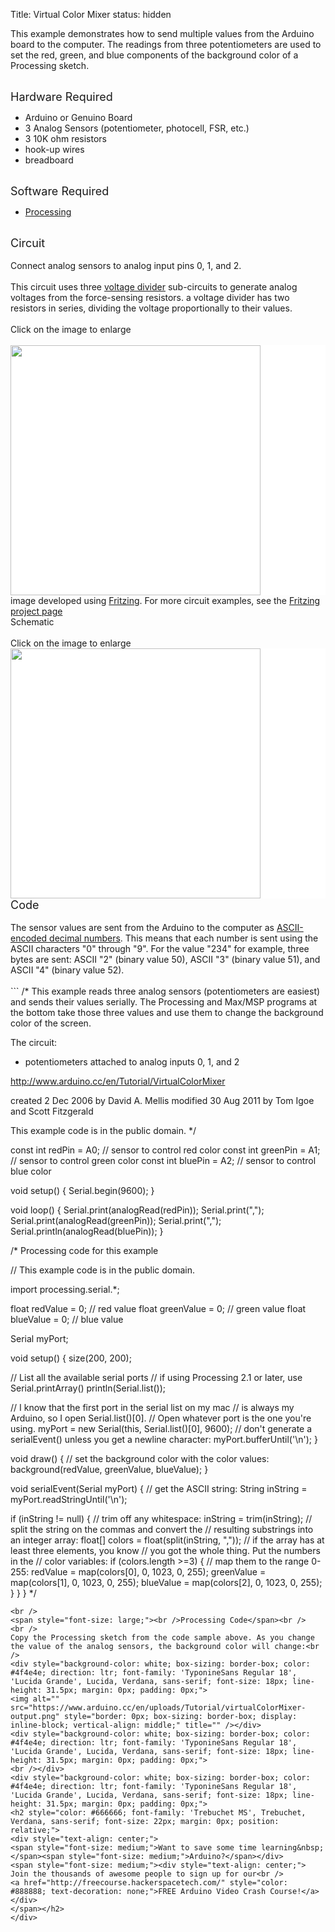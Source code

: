 Title: Virtual Color Mixer
status: hidden

This example demonstrates how to send multiple values from the Arduino board to the computer. The readings from three potentiometers are used to set the red, green, and blue components of the&nbsp;background color of a Processing sketch.<br />
<div>
<br />
<span style="font-size: large;">Hardware Required</span><br />
<ul>
<li>Arduino or Genuino Board</li>
<li>3 Analog Sensors (potentiometer, photocell, FSR, etc.)</li>
<li>3 10K ohm resistors</li>
<li>hook-up wires</li>
<li>breadboard</li>
</ul>
<div class="BOM" style="box-sizing: border-box; direction: ltr; margin: 0px; padding: 0px;">
<br />
<span style="font-size: large;">Software Required</span><br />
<ul>
<li><a href="http://www.processing.org/">Processing</a></li>
</ul>
<br />
<span style="font-size: large;">Circuit</span><br />
<br />
Connect analog sensors to analog input pins 0, 1, and 2.<br />
<br />
This circuit uses three <a href="http://www.tigoe.com/pcomp/code/controllers/input-output/analog-input/">voltage divider</a> sub-circuits to generate analog voltages from the force-sensing resistors. a voltage divider has two resistors in series, dividing the voltage proportionally to their values.<br />
<br />
Click on the image to enlarge</div>
<div class="BOM" style="box-sizing: border-box; direction: ltr; margin: 0px; padding: 0px;">
<br /></div>
<div class="circuit" style="box-sizing: border-box; direction: ltr; margin: 0px; padding: 0px;">
<div style="background-color: white; box-sizing: border-box; color: #4f4e4e; direction: ltr; font-family: 'TyponineSans Regular 18', 'Lucida Grande', Lucida, Verdana, sans-serif; font-size: 18px; line-height: 31.5px; margin: 0px; padding: 0px;">
<a class="urllink" href="https://www.arduino.cc/en/uploads/Tutorial/virtualColorMixer_bb.png" rel="nofollow" style="box-sizing: border-box; color: #00979c; line-height: inherit; text-decoration: none;"><img alt="" src="https://www.arduino.cc/en/uploads/Tutorial/virtualColorMixer_bb.png" style="border: none; box-sizing: border-box; display: inline-block; vertical-align: middle;" title="" width="400px" /></a></div>
image developed using <a href="http://www.fritzing.org/">Fritzing</a>. For more circuit examples, see the <a href="http://fritzing.org/projects/">Fritzing project page</a><br />
Schematic<br />
<br />
Click on the image to enlarge<br />
<div style="background-color: white; box-sizing: border-box; color: #4f4e4e; direction: ltr; font-family: 'TyponineSans Regular 18', 'Lucida Grande', Lucida, Verdana, sans-serif; font-size: 18px; line-height: 31.5px; margin: 0px; padding: 0px;">
<a class="urllink" href="https://www.arduino.cc/en/uploads/Tutorial/VCM_schem.png" rel="nofollow" style="box-sizing: border-box; color: #00979c; line-height: inherit; text-decoration: none;"><img alt="" src="https://www.arduino.cc/en/uploads/Tutorial/VCM_schem.png" style="border: none; box-sizing: border-box; display: inline-block; vertical-align: middle;" title="" width="400px" /></a></div>
</div>
<span style="font-size: large;">Code</span><br />
<br />
The sensor values are sent from the Arduino to the computer as <a href="http://www.tigoe.net/pcomp/code/communication/interpreting-serial-data-bytes">ASCII-encoded decimal numbers</a>. This means that each number is sent using the ASCII characters "0" through "9". For the value "234" for example, three bytes are sent: ASCII "2" (binary value 50), ASCII "3" (binary value 51), and ASCII "4" (binary value 52).</div>
<div>
<br /></div>
```
/*
  This example reads three analog sensors (potentiometers are easiest)
 and sends their values serially. The Processing and Max/MSP programs at the bottom
 take those three values and use them to change the background color of the screen.

 The circuit:
 * potentiometers attached to analog inputs 0, 1, and 2

 http://www.arduino.cc/en/Tutorial/VirtualColorMixer

 created 2 Dec 2006
 by David A. Mellis
 modified 30 Aug 2011
 by Tom Igoe and Scott Fitzgerald

  This example code is in the public domain.
 */

const int redPin = A0;      // sensor to control red color
const int greenPin = A1;    // sensor to control green color
const int bluePin = A2;     // sensor to control blue color

void setup()
{
	Serial.begin(9600);
}

void loop()
{
	Serial.print(analogRead(redPin));
	Serial.print(",");
	Serial.print(analogRead(greenPin));
	Serial.print(",");
	Serial.println(analogRead(bluePin));
}

/* Processing code for this example

//  This example code is in the public domain.

import processing.serial.*;

float redValue = 0;        // red value
float greenValue = 0;      // green value
float blueValue = 0;       // blue value

Serial myPort;

void setup() {
  size(200, 200);

  // List all the available serial ports
  // if using Processing 2.1 or later, use Serial.printArray()
  println(Serial.list());

  // I know that the first port in the serial list on my mac
  // is always my  Arduino, so I open Serial.list()[0].
  // Open whatever port is the one you're using.
  myPort = new Serial(this, Serial.list()[0], 9600);
  // don't generate a serialEvent() unless you get a newline character:
  myPort.bufferUntil('\n');
}

void draw() {
  // set the background color with the color values:
  background(redValue, greenValue, blueValue);
}

void serialEvent(Serial myPort) {
  // get the ASCII string:
  String inString = myPort.readStringUntil('\n');

  if (inString != null) {
    // trim off any whitespace:
    inString = trim(inString);
    // split the string on the commas and convert the
    // resulting substrings into an integer array:
    float[] colors = float(split(inString, ","));
    // if the array has at least three elements, you know
    // you got the whole thing.  Put the numbers in the
    // color variables:
    if (colors.length >=3) {
      // map them to the range 0-255:
      redValue = map(colors[0], 0, 1023, 0, 255);
      greenValue = map(colors[1], 0, 1023, 0, 255);
      blueValue = map(colors[2], 0, 1023, 0, 255);
    }
  }
}
 */
 ```
<br />
<span style="font-size: large;"><br />Processing Code</span><br />
<br />
Copy the Processing sketch from the code sample above. As you change the value of the analog sensors, the background color will change:<br />
<div style="background-color: white; box-sizing: border-box; color: #4f4e4e; direction: ltr; font-family: 'TyponineSans Regular 18', 'Lucida Grande', Lucida, Verdana, sans-serif; font-size: 18px; line-height: 31.5px; margin: 0px; padding: 0px;">
<img alt="" src="https://www.arduino.cc/en/uploads/Tutorial/virtualColorMixer-output.png" style="border: 0px; box-sizing: border-box; display: inline-block; vertical-align: middle;" title="" /></div>
<div style="background-color: white; box-sizing: border-box; color: #4f4e4e; direction: ltr; font-family: 'TyponineSans Regular 18', 'Lucida Grande', Lucida, Verdana, sans-serif; font-size: 18px; line-height: 31.5px; margin: 0px; padding: 0px;">
<br /></div>
<div style="background-color: white; box-sizing: border-box; color: #4f4e4e; direction: ltr; font-family: 'TyponineSans Regular 18', 'Lucida Grande', Lucida, Verdana, sans-serif; font-size: 18px; line-height: 31.5px; margin: 0px; padding: 0px;">
<h2 style="color: #666666; font-family: 'Trebuchet MS', Trebuchet, Verdana, sans-serif; font-size: 22px; margin: 0px; position: relative;">
<div style="text-align: center;">
<span style="font-size: medium;">Want to save some time learning&nbsp;</span><span style="font-size: medium;">Arduino?</span></div>
<span style="font-size: medium;"><div style="text-align: center;">
Join the thousands of awesome people to sign up for our<br />
<a href="http://freecourse.hackerspacetech.com/" style="color: #888888; text-decoration: none;">FREE Arduino Video Crash Course!</a></div>
</span></h2>
</div>
